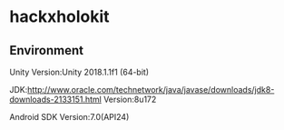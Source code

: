 # hackxholokit

## Environment
Unity Version:Unity 2018.1.1f1 (64-bit)

JDK:http://www.oracle.com/technetwork/java/javase/downloads/jdk8-downloads-2133151.html
Version:8u172

Android SDK Version:7.0(API24)